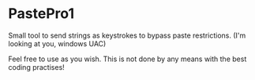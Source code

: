 # PastePro1
Small tool to send strings as keystrokes to bypass paste restrictions. (I'm looking at you, windows UAC)

Feel free to use as you wish. This is not done by any means with the best coding practises!
